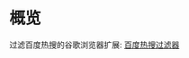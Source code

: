 # 概览
过滤百度热搜的谷歌浏览器扩展: [百度热搜过滤器](https://chrome.google.com/webstore/detail/%E7%99%BE%E5%BA%A6%E7%83%AD%E6%90%9C%E8%BF%87%E6%BB%A4%E5%99%A8/ongjdddkdfdbhmedilojnalockgohbho)

<!-- 开发调试的时候无需打包, 直接在扩展程序的开发模式下点"加载已解压的扩展程序", 然后选择项目目录即可 -->
<!-- 只有在发布的时候才需要上传zip -->
